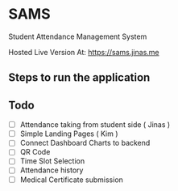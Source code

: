 # SAMS

Student Attendance Management System


Hosted Live Version At: https://sams.jinas.me



## Steps to run the application 




## Todo

- [ ] Attendance taking from student side ( Jinas )
- [ ] Simple Landing Pages ( Kim )
- [ ] Connect Dashboard Charts to backend
- [ ] QR Code
- [ ] Time Slot Selection
- [ ] Attendance history
- [ ] Medical Certificate submission
